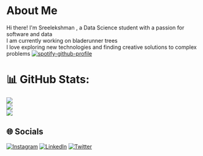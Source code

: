 # About Me
Hi there! I'm Sreelekshman , a Data Science student with a passion for software and data<br>I am currently working on bladerunner trees<br>I love exploring new technologies and finding creative solutions to complex problems
[![spotify-github-profile](https://spotify-github-profile.vercel.app/api/view?uid=21hw6ieao7tc4if2elgm5mlii&cover_image=true&theme=default&show_offline=false&background_color=121212&interchange=false&bar_color=53b14f&bar_color_cover=false)](https://spotify-github-profile.vercel.app/api/view?uid=21hw6ieao7tc4if2elgm5mlii&redirect=true)
 
# 📊 GitHub Stats:
![](https://github-readme-stats.vercel.app/api?username=sreelekshman&theme=dark&hide_border=true&include_all_commits=true&count_private=true)<br/>
![](https://github-readme-streak-stats.herokuapp.com/?user=sreelekshman&theme=dark&hide_border=true)<br/>
![](https://github-readme-stats.vercel.app/api/top-langs/?username=sreelekshman&theme=dark&hide_border=true&include_all_commits=true&count_private=true&layout=compact)

 ## 🌐 Socials
[![Instagram](https://img.shields.io/badge/Instagram-%23E4405F.svg?logo=Instagram&logoColor=white)](https://instagram.com/sree_lekshman) [![LinkedIn](https://img.shields.io/badge/LinkedIn-%230077B5.svg?logo=linkedin&logoColor=white)](https://linkedin.com/in/sreelekshman-s-b01b63213) [![Twitter](https://img.shields.io/badge/Twitter-%231DA1F2.svg?logo=Twitter&logoColor=white)](https://twitter.com/SreelekshmanS)  
<!-- Proudly created with GPRM ( https://gprm.itsvg.in ) -->
<!---
sreelekshman/sreelekshman is a ✨ special ✨ repository because its `README.md` (this file) appears on your GitHub profile.
You can click the Preview link to take a look at your changes.
--->
